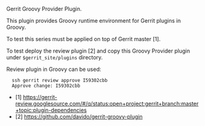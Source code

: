 Gerrit Groovy Provider Plugin.

This plugin provides Groovy runtime environment for Gerrit plugins in Groovy.

To test this series must be applied on top of Gerrit master [1].

To test deploy the review plugin [2] and copy this Groovy Provider plugin
under `$gerrit_site/plugins` directory.

Review plugin in Groovy can be used:

```
  ssh gerrit review approve I59302cbb
  Approve change: I59302cbb
```

* [1] https://gerrit-review.googlesource.com/#/q/status:open+project:gerrit+branch:master+topic:plugin-dependencies
* [2] https://github.com/davido/gerrit-groovy-plugin
